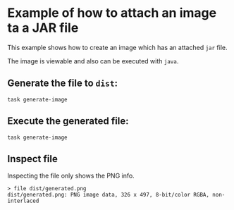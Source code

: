 # Example of how to attach an image ta a JAR file

This example shows how to create an image which has an attached `jar` file.

The image is viewable and also can be executed with `java`.

## Generate the file to `dist`:
```
task generate-image
```

## Execute the generated file:
```
task generate-image
```

## Inspect file

Inspecting the file only shows the PNG info.

```
> file dist/generated.png 
dist/generated.png: PNG image data, 326 x 497, 8-bit/color RGBA, non-interlaced
```

